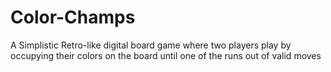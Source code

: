 # Color-Champs
A Simplistic Retro-like digital board game where two players play by occupying their colors on the board until one of the runs out of valid moves
